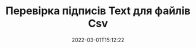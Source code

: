 ---
############################# Static ############################
layout: "auto-gen-signature"
date: 2022-03-01T15:12:22
draft: false
operation: Verify
signaturetype: Text
fileformat: Csv
productName: .NET
lang: uk
productCode: net
otherformats: pdf doc docx docm dot dotm dotx odt ott rtf xls xlsx xlsm xlsb csv ods ots xltx xltm ppt pptx pps ppsx odp otp potx potm pptm ppsm
breadcrumb: Put Text signature on Csv for C#

############################# Head ############################
head_title: "Перевірка підписів Text для файлів Csv через C#"
head_description: "Використовуйте лише кілька рядків коду .NET, щоб перевірити документи Csv та їхні підписи Text."

############################# Header ############################
title: "Перевірка підписів Text для файлів Csv"
description: "API для .NET надає можливість перевіряти підписи Text у документах Csv. Перевірку електронних підписів у ваших документах Csv можна виконати швидко та легко."
bg_image: "https://cms.admin.containerize.com/templates/aspose/App_Themes/V3/images/bg/header1.png"
bg_overlay: false
button:
    enable: true

############################# SubMenu ############################
submenu:
    enable: true

    left:
        img_alt: "GroupDocs.Signature for .NET"
        image: "https://cms.admin.containerize.com/templates/groupdocs/images/product-logos/90x90-noborder/groupdocs-signature-net.png"
        product: "GroupDocs.Signature"
        platform: ".NET"



############################# About ############################
about:
    enable: true
    title: "Відкрийте для себе нові функції API GroupDocs.Signature for .NET"
    content: |
        [GroupDocs.Signature for .NET](https://products.groupdocs.com/signature/net/) API надає широкий спектр способів обробки багатьох форматів документів за допомогою електронних підписів. Підтримується багато типів цифрових підписів, таких як тексти, зображення, цифрові сертифікати, штрих-коди, QR-коди, штампи або метадані. Клієнти можуть додавати, видаляти, редагувати, перевіряти або шукати цифрові підписи в PDF-файлах, документах MS Word, робочих книгах MS Excel, презентаціях MS PowerPoint, файлах Adobe Photoshop і різних форматах зображень. Доступна вражаюча кількість додаткових функцій і налаштувань.
    

############################# Steps ############################
steps:
    enable: true
    title_left: "Як перевірити підписи Text у вашому документі Csv"
    content_left: |
        [GroupDocs.Signature for .NET](https://products.groupdocs.com/signature/net/) містить такі корисні функції, як перевірка підписів Text, розміщених у документах Csv. Скористайтеся цією можливістю без впровадження додаткового коду.
        
        * По-перше, створіть екземпляр класу підпису, надавши як шлях параметра конструктора до документа, який має бути перевірений.
        * По-друге, створіть новий об’єкт VerifyOptions і налаштуйте всі необхідні властивості.
        * Нарешті, викликайте метод Verify об’єкта Signature, передаючи екземпляр VerifyOptions.
        * Потім обробіть результати перевірки.

    title_right: "Системні вимоги"
    content_right: |
        GroupDocs.Signature for .NET підтримуються на всіх основних платформах і операційних системах. Перш ніж виконувати наведений нижче код, переконайтеся, що у вашій системі встановлено такі передумови.

        * Операційні системи: Microsoft Windows, Linux, MacOS
        * Середовища розробки: Microsoft Visual Studio, Xamarin, MonoDevelop
        * Frameworks: .NET Framework, .NET Standard, .NET Core, Mono
        * Завантажте останню версію GroupDocs.Signature for .NET з [Nuget](https://www.nuget.org/packages/groupdocs.signature)
         
    code: |
        ```csharp    
                
        // Set up input Csv file
        string filePath = "input.csv";

        // Instantiate Signature for input file
        using (GroupDocs.Signature.Signature signature = new GroupDocs.Signature.Signature(filePath))
        {
                //Provide verification options
                TextVerifyOptions options = new TextVerifyOptions()
                {
                    // Process all pages 
                    AllPages = true,
                    // set up text match type
                    MatchType = TextMatchType.Exact,
                    // specify text pattern to search
                    Text = "Very important signature",
                };

                // Verify document signatures
                VerificationResult result = signature.Verify(options);

                //process result
                if (result.IsValid)
                {
                    //..
                }
        }

        ```

############################# Demos ############################
demos:
    enable: true
    title: "Підписання за допомогою підписів Text Демо"
    content: |
       Додайте різні електронні підписи до файлу Csv просто зараз, відвідавши веб-сайт [GroupDocs.Signature App](https://products.groupdocs.app/signature/family).          

############################# More Formats ############################
more_formats:
    enable: true
    title: "Перевірте інші підписи Text за допомогою C#"
    content: |
        "Перевірка електронного підпису в різних документах. Перевірте якість підписів у популярних форматах файлів, як показано нижче."
    format: 
       
       
back_to_top:
    enable: true
---
